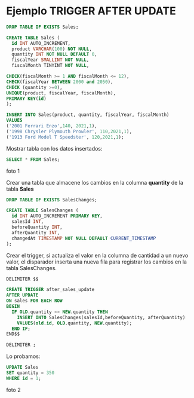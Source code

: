 # Ejemplo TRIGGER AFTER UPDATE
```sql
DROP TABLE IF EXISTS Sales;

CREATE TABLE Sales (
  id INT AUTO_INCREMENT,
  product VARCHAR(100) NOT NULL,
  quantity INT NOT NULL DEFAULT 0,
  fiscalYear SMALLINT NOT NULL,
  fiscalMonth TINYINT NOT NULL,

CHECK(fiscalMonth >= 1 AND fiscalMonth <= 12),
CHECK(fiscalYear BETWEEN 2000 and 2050),
CHECK (quantity >=0),
UNIQUE(product, fiscalYear, fiscalMonth),
PRIMARY KEY(id)
);

INSERT INTO Sales(product, quantity, fiscalYear, fiscalMonth)
VALUES
('2001 Ferrari Enzo',140, 2021,1),
('1998 Chrysler Plymouth Prowler', 110,2021,1),
('1913 Ford Model T Speedster', 120,2021,1);
```

Mostrar tabla con los datos insertados:
```sql
SELECT * FROM Sales;
```

foto 1

Crear una tabla que almacene los cambios en la columna **quantity** de la tabla **Sales**
```sql
DROP TABLE IF EXISTS SalesChanges;

CREATE TABLE SalesChanges (
  id INT AUTO_INCREMENT PRIMARY KEY,
  salesId INT,
  beforeQuantity INT,
  afterQuantity INT,
  changedAt TIMESTAMP NOT NULL DEFAULT CURRENT_TIMESTAMP
);
```

Crear el trigger, si actualiza el valor en la columna de cantidad a un nuevo valor, el disparador inserta una nueva fila para registrar
los cambios en la tabla SalesChanges.
```sql
DELIMITER $$

CREATE TRIGGER after_sales_update
AFTER UPDATE
ON sales FOR EACH ROW
BEGIN
  IF OLD.quantity <> NEW.quantity THEN
    INSERT INTO SalesChanges(salesId,beforeQuantity, afterQuantity)
    VALUES(old.id, OLD.quantity, NEW.quantity);
  END IF;
END$$

DELIMITER ;
```

Lo probamos:
```sql
UPDATE Sales
SET quantity = 350
WHERE id = 1;
```

foto 2




